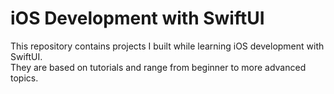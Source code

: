 # iOS Development with SwiftUI

This repository contains projects I built while learning iOS development with SwiftUI.  
They are based on tutorials and range from beginner to more advanced topics.
